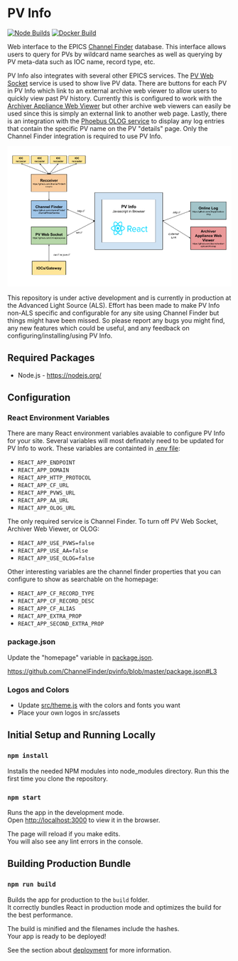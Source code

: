 # PV Info

[![Node Builds](https://github.com/ChannelFinder/pvinfo/workflows/Node.js%20CI/badge.svg)](https://github.com/ChannelFinder/pvinfo/actions/workflows/node.js.yml)
[![Docker Build](https://github.com/ChannelFinder/pvinfo/workflows/Docker%20Image%20CI/badge.svg)](https://github.com/ChannelFinder/pvinfo/actions/workflows/docker-image.yml)

Web interface to the EPICS [Channel Finder](https://github.com/ChannelFinder/ChannelFinderService) database. This interface allows users to query for PVs by wildcard name searches as well as querying by PV meta-data such as IOC name, record type, etc.

PV Info also integrates with several other EPICS services. The [PV Web Socket](https://github.com/ornl-epics/pvws) service is used to show live PV data. There are buttons for each PV in PV Info which link to an external archive web viewer to allow users to quickly view past PV history. Currently this is configured to work with the [Archiver Appliance Web Viewer](https://github.com/slacmshankar/epicsarchiverap) but other archive web viewers can easily be used since this is simply an external link to another web page. Lastly, there is an integration with the [Phoebus OLOG service](https://github.com/Olog/phoebus-olog) to display any log entries that contain the specific PV name on the PV "details" page. Only the Channel Finder integration is required to use PV Info.

![PV Info Arch](docs/arch.png?raw=true "PV Info Arch")

This repository is under active development and is currently in production at the Advanced Light Source (ALS). Effort has been made to make PV Info non-ALS specific and configurable for any site using Channel Finder but things might have been missed. So please report any bugs you might find, any new features which could be useful, and any feedback on configuring/installing/using PV Info.

## Required Packages

- Node.js - https://nodejs.org/

## Configuration

### React Environment Variables

There are many React environment variables avaiable to configure PV Info for your site. Several variables will most definately need to be updated for PV Info to work. These variables are containted in [.env file](.env):

- `REACT_APP_ENDPOINT`
- `REACT_APP_DOMAIN`
- `REACT_APP_HTTP_PROTOCOL`
- `REACT_APP_CF_URL`
- `REACT_APP_PVWS_URL`
- `REACT_APP_AA_URL`
- `REACT_APP_OLOG_URL`

The only required service is Channel Finder. To turn off PV Web Socket, Archiver Web Viewer, or OLOG:
- `REACT_APP_USE_PVWS=false`
- `REACT_APP_USE_AA=false`
- `REACT_APP_USE_OLOG=false`

Other interesting variables are the channel finder properties that you can configure to show as searchable on the homepage:
- `REACT_APP_CF_RECORD_TYPE`
- `REACT_APP_CF_RECORD_DESC`
- `REACT_APP_CF_ALIAS`
- `REACT_APP_EXTRA_PROP`
- `REACT_APP_SECOND_EXTRA_PROP`

### package.json

Update the "homepage" variable in [package.json](package.json).

https://github.com/ChannelFinder/pvinfo/blob/master/package.json#L3


### Logos and Colors

- Update [src/theme.js](src/theme.js) with the colors and fonts you want
- Place your own logos in src/assets


## Initial Setup and Running Locally

### `npm install`

Installs the needed NPM modules into node_modules directory. Run this the first time you clone the repository.

### `npm start`

Runs the app in the development mode.\
Open [http://localhost:3000](http://localhost:3000) to view it in the browser.

The page will reload if you make edits.\
You will also see any lint errors in the console.


## Building Production Bundle

### ```npm run build```
Builds the app for production to the `build` folder.\
It correctly bundles React in production mode and optimizes the build for the best performance.

The build is minified and the filenames include the hashes.\
Your app is ready to be deployed!

See the section about [deployment](https://facebook.github.io/create-react-app/docs/deployment) for more information.
